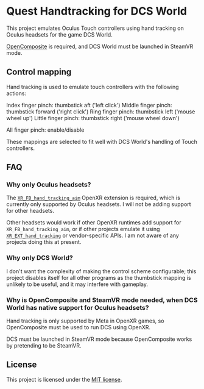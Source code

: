 # Quest Handtracking for DCS World

This project emulates Oculus Touch controllers using hand tracking on Oculus headsets for the game DCS World.

[OpenComposite] is required, and DCS World must be launched in SteamVR mode.

## Control mapping

Hand tracking is used to emulate touch controllers with the following actions:

Index finger pinch: thumbstick aft ('left click')
Middle finger pinch: thumbstick forward ('right click')
Ring finger pinch: thumbstick left ('mouse wheel up')
Little finger pinch: thumbstick right ('mouse wheel down')

All finger pinch: enable/disable

These mappings are selected to fit well with DCS World's handling of Touch controllers.

## FAQ

### Why only Oculus headsets?

The [`XR_FB_hand_tracking_aim`] OpenXR extension is required, which is currently only supported by Oculus headsets. I will not be adding support for other headsets.

Other headsets would work if other OpenXR runtimes add support for `XR_FB_hand_tracking_aim`, or if other projects emulate it using [`XR_EXT_hand_tracking`] or vendor-specific APIs. I am not aware of any projects doing this at present.

### Why only DCS World?

I don't want the complexity of making the control scheme configurable; this project disables itself for all other programs as the thumbstick mapping is unlikely to be useful, and it may interfere with gameplay.

### Why is OpenComposite and SteamVR mode needed, when DCS World has native support for Oculus headsets?

Hand tracking is only supported by Meta in OpenXR games, so OpenComposite must be used to run DCS using OpenXR.

DCS must be launched in SteamVR mode because OpenComposite works by pretending to be SteamVR.

## License

This project is licensed under the [MIT license].

[OpenComposite]: https://gitlab.com/znixian/OpenOVR/-/tree/openxr#downloading-and-installation
[`XR_FB_hand_tracking_aim`]: https://registry.khronos.org/OpenXR/specs/1.0/html/xrspec.html#XR_FB_hand_tracking_aim
[`XR_EXT_hand_tracking`]: https://registry.khronos.org/OpenXR/specs/1.0/html/xrspec.html#XR_EXT_hand_tracking
[MIT license]: LICENSE
